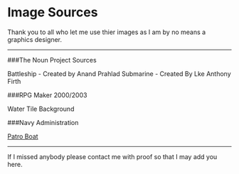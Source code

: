 # Image Sources

  Thank you to all who let me use thier images as I am by no means a graphics designer.
  ***
###The Noun Project Sources

  Battleship - Created by Anand Prahlad
  Submarine - Created By Lke Anthony Firth
  
###RPG Maker 2000/2003
  
  Water Tile Background
  
###Navy Administration

  [Patro Boat](http://navyadministration.tpub.com/12968a/img/12968a_59_5.jpg)
***

If I missed anybody please contact me with proof so that I may add you here.
